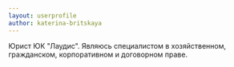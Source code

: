 ```yaml
---
layout: userprofile
author: katerina-britskaya
---
```

Юрист ЮК "Лаудис". Являюсь специалистом в хозяйственном, гражданском, корпоративном и договорном праве.
